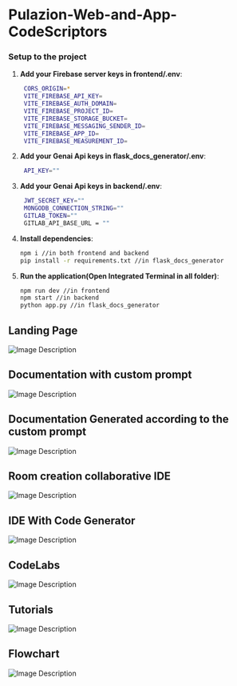 # Pulazion-Web-and-App-CodeScriptors

### Setup to the project

1. **Add your Firebase server keys in frontend/.env**:
   ```bash
    CORS_ORIGIN=*
    VITE_FIREBASE_API_KEY=
    VITE_FIREBASE_AUTH_DOMAIN=
    VITE_FIREBASE_PROJECT_ID=
    VITE_FIREBASE_STORAGE_BUCKET=
    VITE_FIREBASE_MESSAGING_SENDER_ID=
    VITE_FIREBASE_APP_ID=
    VITE_FIREBASE_MEASUREMENT_ID=
    ```
2. **Add your Genai Api keys in flask_docs_generator/.env**:
   ```bash
    API_KEY=""
    ```
3. **Add your Genai Api keys in backend/.env**:
   ```bash
    JWT_SECRET_KEY=""
    MONGODB_CONNECTION_STRING=""
    GITLAB_TOKEN=""
    GITLAB_API_BASE_URL = ""
    ```
4. **Install dependencies**:
    ```bash
    npm i //in both frontend and backend
    pip install -r requirements.txt //in flask_docs_generator
    ```
5. **Run the application(Open Integrated Terminal in all folder)**:
    ```bash
    npm run dev //in frontend
    npm start //in backend
    python app.py //in flask_docs_generator
    ```

## Landing Page

<img src="photos/Home.png" alt="Image Description">

## Documentation with custom prompt

<img src="photos/Documentation with custom prompt.png" alt="Image Description">

## Documentation Generated according to the custom prompt

<img src="photos/Documentation.png" alt="Image Description">

## Room creation collaborative IDE

<img src="photos/Room creation collabrative IDE.jpg" alt="Image Description">

## IDE With Code Generator

<img src="photos/IDE With Code Generator .jpg" alt="Image Description">

## CodeLabs

<img src="photos/codeLabs.jpg" alt="Image Description">

## Tutorials

<img src="photos/Tutorials.png" alt="Image Description">

## Flowchart

<img src="photos/flowchart.png" alt="Image Description">
